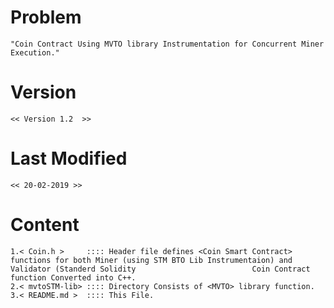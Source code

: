 # Problem 
	"Coin Contract Using MVTO library Instrumentation for Concurrent Miner Execution."

# Version
	<< Version 1.2  >>
	
# Last Modified
	<< 20-02-2019 >>

# Content
	1.< Coin.h >     :::: Header file defines <Coin Smart Contract> functions for both Miner (using STM BTO Lib Instrumentaion) and Validator (Standerd Solidity 	                      Coin Contract function Converted into C++.
	2.< mvtoSTM-lib> :::: Directory Consists of <MVTO> library function.
	3.< README.md >  :::: This File.
